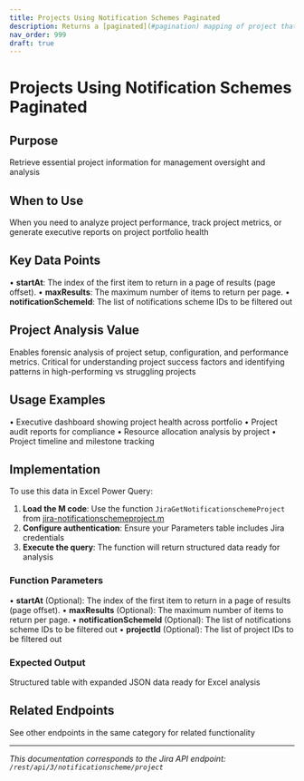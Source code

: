 ```yaml
---
title: Projects Using Notification Schemes Paginated
description: Returns a [paginated](#pagination) mapping of project that have notification scheme assigned. You can provide either one or multiple notification sche...
nav_order: 999
draft: true
---
```


# Projects Using Notification Schemes Paginated

## Purpose
Retrieve essential project information for management oversight and analysis

## When to Use
When you need to analyze project performance, track project metrics, or generate executive reports on project portfolio health

## Key Data Points
• **startAt**: The index of the first item to return in a page of results (page offset).
• **maxResults**: The maximum number of items to return per page.
• **notificationSchemeId**: The list of notifications scheme IDs to be filtered out

## Project Analysis Value
Enables forensic analysis of project setup, configuration, and performance metrics. Critical for understanding project success factors and identifying patterns in high-performing vs struggling projects

## Usage Examples
• Executive dashboard showing project health across portfolio
• Project audit reports for compliance
• Resource allocation analysis by project
• Project timeline and milestone tracking

## Implementation
To use this data in Excel Power Query:

1. **Load the M code**: Use the function `JiraGetNotificationschemeProject` from [jira-notificationschemeproject.m](../assets/jira-notificationschemeproject.m)
2. **Configure authentication**: Ensure your Parameters table includes Jira credentials
3. **Execute the query**: The function will return structured data ready for analysis

### Function Parameters
• **startAt** (Optional): The index of the first item to return in a page of results (page offset).
• **maxResults** (Optional): The maximum number of items to return per page.
• **notificationSchemeId** (Optional): The list of notifications scheme IDs to be filtered out
• **projectId** (Optional): The list of project IDs to be filtered out

### Expected Output
Structured table with expanded JSON data ready for Excel analysis

## Related Endpoints
See other endpoints in the same category for related functionality

---
*This documentation corresponds to the Jira API endpoint: `/rest/api/3/notificationscheme/project`*
